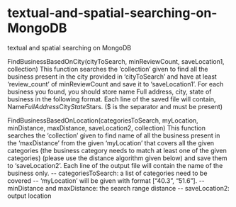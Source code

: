 # textual-and-spatial-searching-on-MongoDB
textual and spatial searching on MongoDB

FindBusinessBasedOnCity(cityToSearch, minReviewCount, saveLocation1, collection)
This function searches the ‘collection’ given to find all the business present in the city provided in ‘cityToSearch’ and have at least ‘review_count’ of minReviewCount and save it to ‘saveLocation1’. For each business you found, you should store name Full address, city, state of business in the following format. Each line of the saved file will contain, Name$FullAddress$City$State$Stars. ($ is the separator and must be present)

FindBusinessBasedOnLocation(categoriesToSearch, myLocation, minDistance, maxDistance, saveLocation2, collection)
This function searches the ‘collection’ given to find name of all the business present in the ‘maxDistance’ from the given ‘myLocation’ that covers all the given categories (the business category needs to match at least one of the given categories) (please use the distance algorithm given below) and save them to ‘saveLocation2’. Each line of the output file will contain the name of the business only.
-- categoriesToSearch: a list of categories need to be covered
-- ‘myLocation’ will be given with format [“40.3”, “51.6”].
-- minDistance and maxDistance: the search range distance
-- saveLocation2: output location
